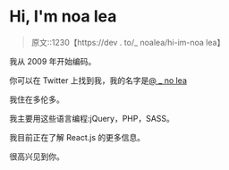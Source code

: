 # Hi, I'm noa lea

> 原文::1230【https://dev . to/_ noalea/hi-im-noa lea】

我从 2009 年开始编码。

你可以在 Twitter 上找到我，我的名字是[@ _ no lea](https://twitter.com/_noalea)

我住在多伦多。

我主要用这些语言编程:jQuery，PHP，SASS。

我目前正在了解 React.js 的更多信息。

很高兴见到你。